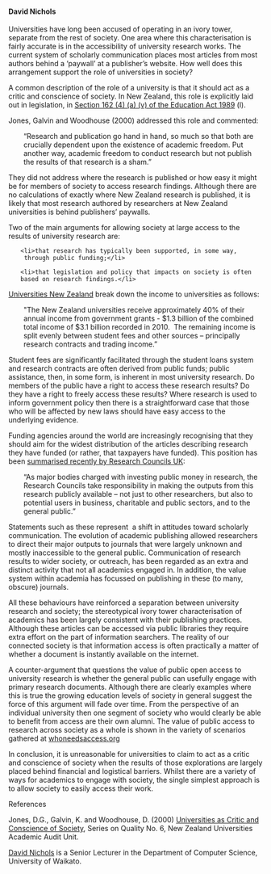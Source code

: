 <html><body><h4>David Nichols</h4>

Universities have long been accused of operating in an ivory tower, separate from the rest of society. One area where this characterisation is fairly accurate is in the accessibility of university research works. The current system of scholarly communication places most articles from most authors behind a ‘paywall’ at a publisher’s website. How well does this arrangement support the role of universities in society?



A common description of the role of a university is that it should act as a critic and conscience of society. In New Zealand, this role is explicitly laid out in legislation, in <a href="http://www.legislation.govt.nz/act/public/1989/0080/latest/DLM183668.htm" target="_blank">Section 162 (4) (a) (v) of the Education Act 1989</a> (l).



Jones, Galvin and Woodhouse (2000) addressed this role and commented:

<p style="padding-left: 30px;">“Research and publication go hand in hand, so much so that both are crucially dependent upon the existence of academic freedom. Put another way, academic freedom to conduct research but not publish the results of that research is a sham.”</p>

They did not address where the research is published or how easy it might be for members of society to access research findings. Although there are no calculations of exactly where New Zealand research is published, it is likely that most research authored by researchers at New Zealand universities is behind publishers’ paywalls.



Two of the main arguments for allowing society at large access to the results of university research are:

<ul>

	<li>that research has typically been supported, in some way,  through public funding;</li>

	<li>that legislation and policy that impacts on society is often based on research findings.</li>

</ul>

<a href="http://www.universitiesnz.ac.nz/nz-university-system" target="_blank">Universities New Zealand</a> break down the income to universities as follows:

<p style="padding-left: 30px;">"The New Zealand universities receive approximately 40% of their annual income from government grants - $1.3 billion of the combined total income of $3.1 billion recorded in 2010.  The remaining income is split evenly between student fees and other sources – principally research contracts and trading income.”</p>

Student fees are significantly facilitated through the student loans system and research contracts are often derived from public funds; public assistance, then, in some form, is inherent in most university research. Do members of the public have a right to access these research results? Do they have a right to freely access these results? Where research is used to inform government policy then there is a straightforward case that those who will be affected by new laws should have easy access to the underlying evidence.



Funding agencies around the world are increasingly recognising that they should aim for the widest distribution of the articles describing research they have funded (or rather, that taxpayers have funded). This position has been <a href="http://www.rcuk.ac.uk/documents/documents/RCUK%20_Policy_on_Access_to_Research_Outputs.pdf" target="_blank">summarised recently by Research Councils UK</a>:

<p style="padding-left: 30px;">“As major bodies charged with investing public money in research, the Research Councils take responsibility in making the outputs from this research publicly available – not just to other researchers, but also to potential users in business, charitable and public sectors, and to the general public.”</p>

Statements such as these represent  a shift in attitudes toward scholarly communication. The evolution of academic publishing allowed researchers to direct their major outputs to journals that were largely unknown and mostly inaccessible to the general public. Communication of research results to wider society, or outreach, has been regarded as an extra and distinct activity that not all academics engaged in. In addition, the value system within academia has focussed on publishing in these (to many, obscure) journals.



All these behaviours have reinforced a separation between university research and society; the stereotypical ivory tower characterisation of academics has been largely consistent with their publishing practices. Although these articles can be accessed via public libraries they require extra effort on the part of information searchers. The reality of our connected society is that information access is often practically a matter of whether a document is instantly available on the internet.



A counter-argument that questions the value of public open access to university research is whether the general public can usefully engage with primary research documents. Although there are clearly examples where this is true the growing education levels of society in general suggest the force of this argument will fade over time. From the perspective of an individual university then one segment of society who would clearly be able to benefit from access are their own alumni. The value of public access to research across society as a whole is shown in the variety of scenarios gathered at <a href="http://whoneedsaccess.org/">whoneedsaccess.org</a>



In conclusion, it is unreasonable for universities to claim to act as a critic and conscience of society when the results of those explorations are largely placed behind financial and logistical barriers. Whilst there are a variety of ways for academics to engage with society, the single simplest approach is to allow society to easily access their work.



References



Jones, D.G., Galvin, K. and Woodhouse, D. (2000) <a href="http://www.nzuaau.ac.nz/sites/all/files/ASQ6%20Critic%20and%20Conscience.pdf" target="_blank">Universities as Critic and Conscience of Society</a>, Series on Quality No. 6, New Zealand Universities Academic Audit Unit.



<a href="http://www.cs.waikato.ac.nz/~daven/">David Nichols</a> is a Senior Lecturer in the Department of Computer Science, University of Waikato.</body></html>
